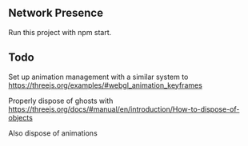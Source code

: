 ## Network Presence

Run this project with npm start.

## Todo

Set up animation management with a similar system to
https://threejs.org/examples/#webgl_animation_keyframes

Properly dispose of ghosts with https://threejs.org/docs/#manual/en/introduction/How-to-dispose-of-objects

Also dispose of animations